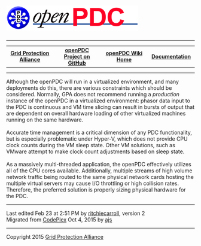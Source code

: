 <HTML>
<html lang="en" xmlns="http://www.w3.org/1999/xhtml">
<head>
<meta charset="utf-8" />
</head>
<body>
<!--HtmlToGmd.Body-->
<h1><a href="https://github.com/GridProtectionAlliance/openPDC/tree/master/Source/Documentation/wiki/openPDC_Home.md"><img src="https://github.com/GridProtectionAlliance/openPDC/blob/master/Source/Documentation/wiki/openPDC_Logo.png" alt="The Open Source Phasor Data Concentrator" /></a></h1>
<hr />
<div id="NavigationMenu">
<table style="width: 100%; border-collapse: collapse; border: 0px solid gray;">
<tr>
<td style="width: 25%; text-align:center;"><b><a href="http://www.gridprotectionalliance.org">Grid Protection Alliance</a></b></td>
<td style="width: 25%; text-align:center;"><b><a href="https://github.com/GridProtectionAlliance/openPDC">openPDC Project on GitHub</a></b></td>
<td style="width: 25%; text-align:center;"><b><a href="https://github.com/GridProtectionAlliance/openPDC/tree/master/Source/Documentation/wiki/openPDC_Home.md">openPDC Wiki Home</a></b></td>
<td style="width: 25%; text-align:center;"><b><a href="https://github.com/GridProtectionAlliance/openPDC/tree/master/Source/Documentation/wiki/openPDC_Documentation_Home.md">Documentation</a></b></td>
</tr>
</table>
</div>
<hr />
<!--/HtmlToGmd.Body-->
<div class="WikiContent">
<div class="wikidoc">Although the openPDC will run in a virtualized environment, and many deployments do this, there are various constraints which should be considered. Normally, GPA does not recommend running a
<i>production</i> instance of the openPDC in a virtualized environment: phasor data input to the PDC is continuous and VM time slicing can result in bursts of output that are dependent on overall hardware loading of other virtualized machines running on the
 same hardware.<br>
<br>
Accurate time management is a critical dimension of any PDC functionality, but is especially problematic under Hyper-V, which does not provide CPU clock counts during the VM sleep state. Other VM solutions, such as VMware attempt to make clock count adjustments
 based on sleep state.<br>
<br>
As a massively multi-threaded application, the openPDC effectively utilizes all of the CPU cores available. Additionally, multiple streams of high volume network traffic being routed to the same physical network cards hosting the multiple virtual servers may
 cause I/O throttling or high collision rates. Therefore, the preferred solution is properly sizing physical hardware for the PDC.<br>
</div>
</div>
<div id="footer">
<hr />
Last edited <span class="smartDate" title="2/23/2015 2:51:57 PM" LocalTimeTicks="1424731917">Feb 23 at 2:51 PM</span> by <a id="wikiEditByLink" href="https://github.com/ritchiecarroll">ritchiecarroll</a>, version 2<br />
Migrated from <a href="https://openpdc.codeplex.com/wikipage?title=Running%20openPDC%20in%20Virtual%20Machine">CodePlex</a> Oct 4, 2015 by <a href="https://github.com/ajstadlin">ajs</a>
</div>
<!--HtmlToGmd.Foot-->
<div id="copyright">
<hr />
Copyright 2015 <a href="http://www.gridprotectionalliance.org">Grid Protection Alliance</a>
</div>
<!--/HtmlToGmd.Foot-->
</body>
</html>
</HTML>
